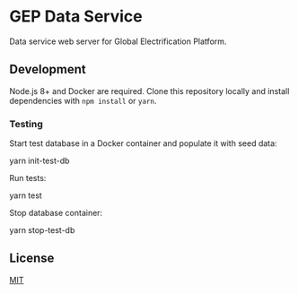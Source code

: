 # GEP Data Service

Data service web server for Global Electrification Platform.

## Development 

Node.js 8+ and Docker are required. Clone this repository locally and install dependencies with `npm install` or `yarn`. 

### Testing

Start test database in a Docker container and populate it with seed data:

  yarn init-test-db

Run tests:

  yarn test

Stop database container:

  yarn stop-test-db


## License

[MIT](LICENSE)
